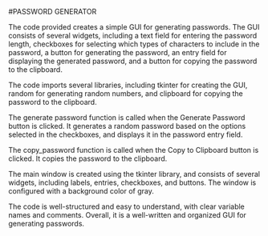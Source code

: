 #PASSWORD GENERATOR

The code provided creates a simple GUI for generating passwords. The GUI consists of several widgets, including a text field for entering the
password length, checkboxes for selecting which types of characters to include in the password, a button for generating the password, an entry field for
displaying the generated password, and a button for copying the password to the clipboard.

The code imports several libraries, including tkinter for creating the GUI, random for generating random numbers, and clipboard for
copying the password to the clipboard.

The generate password function is called when the Generate Password button is clicked. It generates a random password based on the options
selected in the checkboxes, and displays it in the password entry field.

The copy_password function is called when the Copy to Clipboard button is clicked. It copies the password to the clipboard.

The main window is created using the tkinter library, and consists of several widgets, including labels, entries, checkboxes, and buttons. The
window is configured with a background color of gray.

The code is well-structured and easy to understand, with clear variable names and comments. Overall, it is a well-written and organized GUI for generating
passwords.
